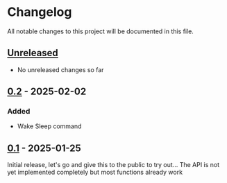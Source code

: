 # Changelog

All notable changes to this project will be documented in this file.

## [Unreleased]
- No unreleased changes so far

## [0.2] - 2025-02-02
### Added
- Wake Sleep command

## [0.1] - 2025-01-25
Initial release, let's go and give this to the public to try out...
The API is not yet implemented completely but most functions already work

[unreleased]: https://github.com/tillsteinbach/CarConnectivity-connector-skoda/compare/v0.2.1...HEAD
[0.2.1]: https://github.com/tillsteinbach/CarConnectivity-connector-skoda/releases/tag/v0.2.1
[0.2]: https://github.com/tillsteinbach/CarConnectivity-connector-skoda/releases/tag/v0.2
[0.1]: https://github.com/tillsteinbach/CarConnectivity-connector-skoda/releases/tag/v0.1
